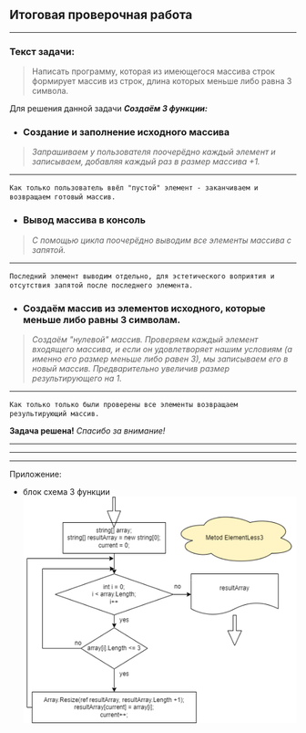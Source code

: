 ## Итоговая проверочная работа
---
### Текст задачи:

> Написать программу, которая из имеющегося массива строк формирует массив из строк, длина которых меньше либо равна 3 символа.

Для решения данной задачи
***Создаём 3 функции:***

+ ### Создание и заполнение исходного массива
> *Запрашиваем у пользователя поочерёдно каждый элемент и записываем, добавляя каждый раз в размер массива +1.*
---
    Как только пользователь ввёл "пустой" элемент - заканчиваем и возвращаем готовый массив.
+ ### Вывод массива в консоль
> *С помощью цикла поочерёдно выводим все элементы массива с запятой.*
---
    Последний элемент выводим отдельно, для эстетического воприятия и отсутствия запятой после последнего элемента.
+ ### Создаём массив из элементов исходного, которые меньше либо равны 3 символам.
> *Создаём "нулевой" массив. Проверяем каждый элемент входящего массива, и если он удовлетворяет нашим условиям (а именно его размер меньше либо равен 3), мы записываем его в новый массив. Предварительно увеличив размер результирующего на 1.*
---
    Как только только были проверены все элементы возвращаем результирующий массив.


**Задача решена!**
*Спасибо за внимание!*

---
---
---
Приложение:
- блок схема 3 функции
![blockDiagram](https://raw.githubusercontent.com/niger23/FinalWorkCSharp/main/blockDiagram.png)